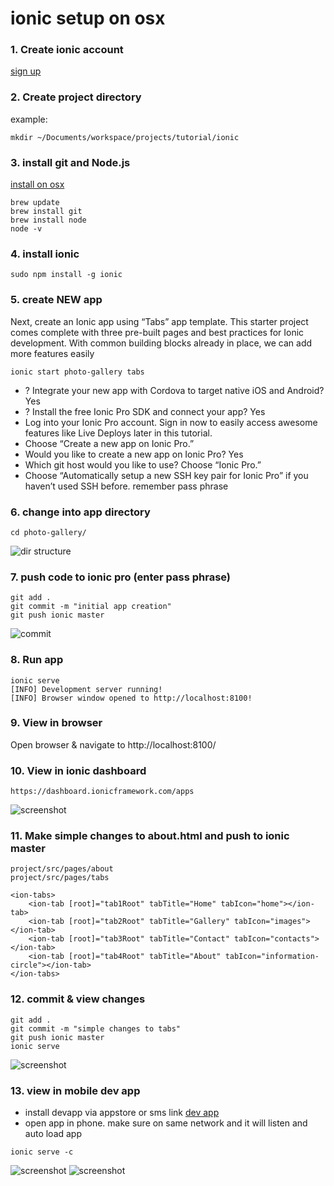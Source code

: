 # ionic setup on osx
### 1. Create ionic account
[sign up](https://dashboard.ionicframework.com/signup)
### 2. Create project directory
example:
```
mkdir ~/Documents/workspace/projects/tutorial/ionic
```
### 3. install git and Node.js
[install on osx](http://osxdaily.com/2018/06/29/how-install-nodejs-npm-mac/)
```
brew update
brew install git
brew install node
node -v
```
### 4. install ionic
```
sudo npm install -g ionic
```
### 5. create NEW app
Next, create an Ionic app using “Tabs” app template. This starter project comes complete with three pre-built pages and best practices for Ionic development. With common building blocks already in place, we can add more features easily
```
ionic start photo-gallery tabs
```
- ? Integrate your new app with Cordova to target native iOS and Android? Yes
- ? Install the free Ionic Pro SDK and connect your app? Yes
- Log into your Ionic Pro account. Sign in now to easily access awesome features like Live Deploys later in this tutorial.
- Choose “Create a new app on Ionic Pro.”
- Would you like to create a new app on Ionic Pro? Yes
- Which git host would you like to use? Choose “Ionic Pro.”
- Choose “Automatically setup a new SSH key pair for Ionic Pro” if you haven’t used SSH before. remember pass phrase
### 6. change into app directory
```
cd photo-gallery/
```
![dir structure](img/Screen%20Shot%202018-09-17%20at%209.03.56%20AM.png)
### 7. push code to ionic pro (enter pass phrase)
```
git add .
git commit -m "initial app creation"
git push ionic master
```
![commit](img/Screen%20Shot%202018-09-17%20at%209.11.59%20AM.png)
### 8. Run app
```
ionic serve
[INFO] Development server running!
[INFO] Browser window opened to http://localhost:8100!
```
### 9. View in browser
Open browser & navigate to http://localhost:8100/
### 10. View in ionic dashboard
```
https://dashboard.ionicframework.com/apps
```
![screenshot](img/Screen%20Shot%202018-09-17%20at%209.18.19%20AM.png)
### 11. Make simple changes to about.html and push to ionic master
```
project/src/pages/about
project/src/pages/tabs
```
```
<ion-tabs>
    <ion-tab [root]="tab1Root" tabTitle="Home" tabIcon="home"></ion-tab>
    <ion-tab [root]="tab2Root" tabTitle="Gallery" tabIcon="images"></ion-tab>
    <ion-tab [root]="tab3Root" tabTitle="Contact" tabIcon="contacts"></ion-tab>
    <ion-tab [root]="tab4Root" tabTitle="About" tabIcon="information-circle"></ion-tab>
</ion-tabs>
```
### 12. commit & view changes
```
git add .
git commit -m "simple changes to tabs"
git push ionic master
ionic serve
```
![screenshot](img/Screen%20Shot%202018-09-17%20at%209.39.36%20AM.png)

### 13. view in mobile dev app
- install devapp via appstore or sms link 
[dev app](https://ionicframework.com/docs/pro/devapp/)
- open app in phone. make sure on same network and it will listen and auto load app
```
ionic serve -c
```
![screenshot](img/IMG_4917.PNG)
![screenshot](img/IMG_4918.PNG)














